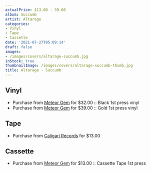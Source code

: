 ```yaml
---
actualPrice: $13.00 - 39.00
album: Succumb
artist: Altarage
categories:
- Vinyl
- Tape
- Cassette
date: '2021-07-27T05:09:14'
draft: false
images:
- /images/covers/altarage-succumb.jpg
inStock: true
thumbnailImage: /images/covers/altarage-succumb-thumb.jpg
title: Altarage - Succumb
---
```


## Vinyl
* Purchase from [Meteor Gem](https://meteor-gem.com/products/altarage-succumb-2xlp) for $32.00 :: Black 1st press vinyl
* Purchase from [Meteor Gem](https://meteor-gem.com/products/altarage-succumb-2xlp) for $39.00 :: Gold 1st press vinyl
## Tape
* Purchase from [Caligari Records](https://caligarirecords.storenvy.com/products/32219833-altarage-succumb) for $13.00
## Cassette
* Purchase from [Meteor Gem](https://meteor-gem.com/products/altarage-succumb-cassette) for $13.00 :: Cassette Tape 1st press
